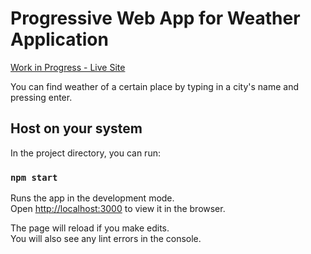 # Progressive Web App for Weather Application

[Work in Progress - Live Site](https://weatheronsteroids.netlify.app/)

You can find weather of a certain place by typing in a city's name and pressing enter.

## Host on your system

In the project directory, you can run:

### `npm start`

Runs the app in the development mode.\
Open [http://localhost:3000](http://localhost:3000) to view it in the browser.

The page will reload if you make edits.\
You will also see any lint errors in the console.